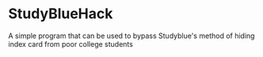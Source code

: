 # StudyBlueHack
A simple program that can be used to bypass Studyblue's method of hiding index card from poor college students
